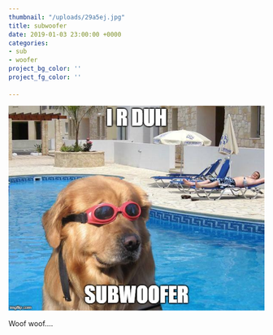 ```yaml
---
thumbnail: "/uploads/29a5ej.jpg"
title: subwoofer
date: 2019-01-03 23:00:00 +0000
categories:
- sub
- woofer
project_bg_color: ''
project_fg_color: ''

---
```

![](/uploads/29a5ej.jpg)

Woof woof....